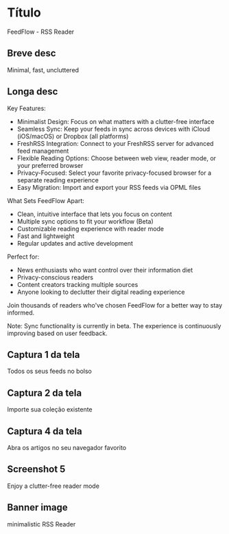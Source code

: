 # Título

FeedFlow - RSS Reader

## Breve desc

Minimal, fast, uncluttered

## Longa desc

Key Features:

- Minimalist Design: Focus on what matters with a clutter-free interface
- Seamless Sync: Keep your feeds in sync across devices with iCloud (iOS/macOS)
  or Dropbox (all platforms)
- FreshRSS Integration: Connect to your FreshRSS server for advanced feed
  management
- Flexible Reading Options: Choose between web view, reader mode, or your
  preferred browser
- Privacy-Focused: Select your favorite privacy-focused browser for a separate
  reading experience
- Easy Migration: Import and export your RSS feeds via OPML files

What Sets FeedFlow Apart:

- Clean, intuitive interface that lets you focus on content
- Multiple sync options to fit your workflow (Beta)
- Customizable reading experience with reader mode
- Fast and lightweight
- Regular updates and active development

Perfect for:
- News enthusiasts who want control over their information diet
- Privacy-conscious readers
- Content creators tracking multiple sources
- Anyone looking to declutter their digital reading experience

Join thousands of readers who've chosen FeedFlow for a better way to stay
informed.

Note: Sync functionality is currently in beta. The experience is continuously
improving based on user feedback.

## Captura 1 da tela

Todos os seus feeds no bolso

## Captura 2 da tela

Importe sua coleção existente

## Captura 4 da tela

Abra os artigos no seu navegador favorito

## Screenshot 5

Enjoy a clutter-free reader mode

## Banner image

minimalistic RSS Reader
